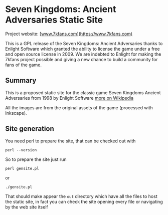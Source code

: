 # Seven Kingdoms: Ancient Adversaries Static Site

Project website: [www.7kfans.com](https://www.7kfans.com)


This is a GPL release of the Seven Kingdoms: Ancient Adversaries thanks to
Enlight Software which granted the ability to license the game under a
free and open source license in 2009. We are indebted to Enlight for making the 7kfans
project possible and giving a new chance to build a community for fans
of the game.


## Summary
This is a proposed static site for the classic game Seven Kingdoms Ancient Adversaries from 1998 by Enlight Software
[more on Wikipedia](https://en.wikipedia.org/wiki/Seven_Kingdoms_(video_game))

All the images are from the original assets of the game (processed with Inkscape).

## Site generation
You need perl to prepare the site, that can be checked out with

```shell
perl --version
```

So to prepare the site just run
```shell
perl gensite.pl
```

or

```shell
./gensite.pl
```

That should make appear the `out` directory which have all the files to host the static site, in fact you can check 
the site opening every file or navigating by the web site itself